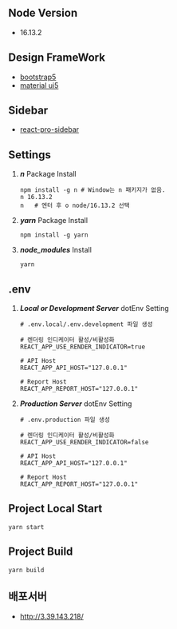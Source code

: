 ##  Node Version
* 16.13.2

## Design FrameWork
* [bootstrap5](https://react-bootstrap.netlify.app/)
* [material ui5](https://mui.com/)

## Sidebar
* [react-pro-sidebar](https://github.com/azouaoui-med/react-pro-sidebar)

## Settings
1. ***n*** Package Install
    ```shell
    npm install -g n # Window는 n 패키지가 없음.
    n 16.13.2
    n   # 엔터 후 ο node/16.13.2 선택
    ```
2. ***yarn*** Package Install
    ```shell
    npm install -g yarn
    ```
3. ***node_modules*** Install
    ```shell
    yarn
    ```

## .env
1. ***Local or Development Server*** dotEnv Setting
    ```env
    # .env.local/.env.development 파일 생성
    
    # 렌더링 인디케이터 활성/비활성화
    REACT_APP_USE_RENDER_INDICATOR=true

    # API Host
    REACT_APP_API_HOST="127.0.0.1"

    # Report Host
    REACT_APP_REPORT_HOST="127.0.0.1"
    ```

2. ***Production Server*** dotEnv Setting
    ```env
    # .env.production 파일 생성
    
    # 렌더링 인디케이터 활성/비활성화
    REACT_APP_USE_RENDER_INDICATOR=false

    # API Host
    REACT_APP_API_HOST="127.0.0.1"

    # Report Host
    REACT_APP_REPORT_HOST="127.0.0.1"
    ```

## Project Local Start
```shell
yarn start
```

## Project Build
```shell
yarn build
```

## 배포서버
* http://3.39.143.218/

